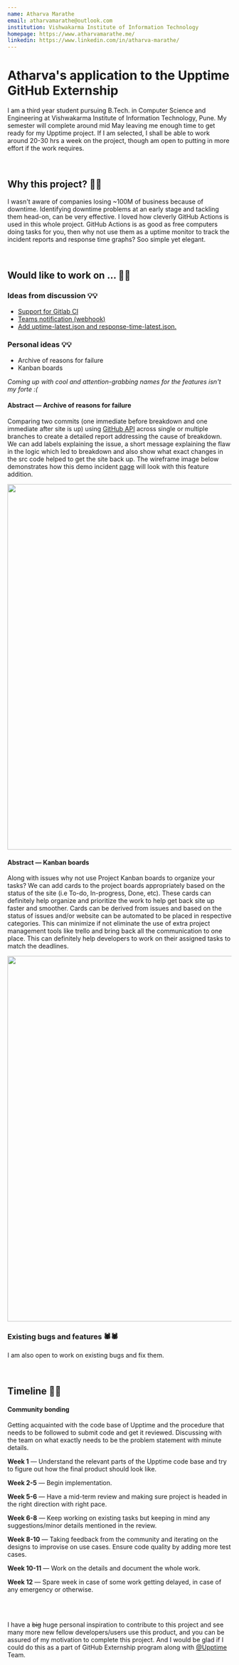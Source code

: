 ```yaml
---
name: Atharva Marathe
email: atharvamarathe@outlook.com
institution: Vishwakarma Institute of Information Technology
homepage: https://www.atharvamarathe.me/
linkedin: https://www.linkedin.com/in/atharva-marathe/
---
```


# Atharva's application to the Upptime GitHub Externship

I am a third year student pursuing B.Tech. in Computer Science and Engineering at Vishwakarma Institute of Information Technology, Pune. My semester will complete around mid May leaving me enough time to get ready for my Upptime project. If I am selected, I shall be able to work around 20-30 hrs a week on the project, though am open to putting in more effort if the work requires.

<br />

## Why this project? 🤔🤔

I wasn't aware of companies losing ~100M of business because of downtime. Identifying downtime problems at an early stage and tackling them head-on, can be very effective. I loved how cleverly GitHub Actions is used in this whole project. GitHub Actions is as good as free computers doing tasks for you, then why not use them as a uptime monitor to track the incident reports and response time graphs? Soo simple yet elegant.

<br />

## Would like to work on ... 👷👷

### Ideas from discussion 💡💡

-   [Support for Gitlab CI](https://github.com/upptime/upptime/discussions/137)
-   [Teams notification (webhook)](https://github.com/upptime/upptime/discussions/285)
-   [Add uptime-latest.json and response-time-latest.json.](https://github.com/upptime/upptime/discussions/201)

### Personal ideas 💡💡

-   Archive of reasons for failure
-   Kanban boards

_Coming up with cool and attention-grabbing names for the features isn't my forte :(_

#### Abstract ― Archive of reasons for failure

Comparing two commits (one immediate before breakdown and one immediate after site is up) using [GitHub API](https://docs.github.com/en/github/committing-changes-to-your-project/viewing-and-comparing-commits) across single or multiple branches to create a detailed report addressing the cause of breakdown. We can add labels explaining the issue, a short message explaining the flaw in the logic which led to breakdown and also show what exact changes in the src code helped to get the site back up.
The wireframe image below demonstrates how this demo incident [page](https://demo.upptime.js.org/incident/269) will look with this feature addition.

<p align="center">
  <img width="822" src="https://i.postimg.cc/fbGM9K2h/wireframe.png" />
</p>

#### Abstract ― Kanban boards

Along with issues why not use Project Kanban boards to organize your tasks? We can add cards to the project boards appropriately based on the status of the site (i.e To-do, In-progress, Done, etc). These cards can definitely help organize and prioritize the work to help get back site up faster and smoother. Cards can be derived from issues and based on the status of issues and/or website can be automated to be placed in respective categories.
This can minimize if not eliminate the use of extra project management tools like trello and bring back all the communication to one place. This can definitely help developers to work on their assigned tasks to match the deadlines.

<p align="center">
  <img width="822" src="https://miro.medium.com/max/1250/1*1BKMWIJMtR4qsVIM5L-1eQ.png" />
</p>

### Existing bugs and features 🕷🕷

I am also open to work on existing bugs and fix them.

<br />

## Timeline 📅📅

#### Community bonding

Getting acquainted with the code base of Upptime and the procedure that needs to be followed to submit code and get it reviewed. Discussing with the team on what exactly needs to be the problem statement with minute details.

**Week 1** ― Understand the relevant parts of the Upptime code base and try to figure out how the final product should look like.

**Week 2-5** ― Begin implementation.

**Week 5-6** ― Have a mid-term review and making sure project is headed in the right direction with right pace.

**Week 6-8** ― Keep working on existing tasks but keeping in mind any suggestions/minor details mentioned in the review.

**Week 8-10** ― Taking feedback from the community and iterating on the designs to improvise on use cases. Ensure code quality by adding more test cases.

**Week 10-11** ― Work on the details and document the whole work.

**Week 12** ― Spare week in case of some work getting delayed, in case of any emergency or otherwise.

<br />
<br />

I have a ~~big~~ huge personal inspiration to contribute to this project and see many more new fellow developers/users use this product, and you can be assured of my motivation to complete this project. And I would be glad if I could do this as a part of GitHub Externship program along with [@Upptime](https://github.com/upptime) Team.
